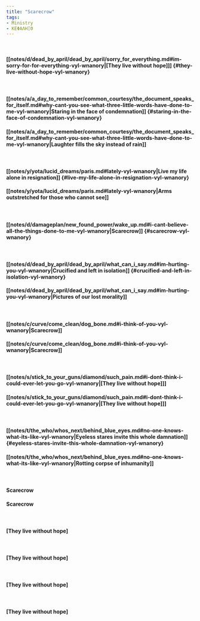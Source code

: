 ```yaml
---
title: "Scarecrow"
tags:
- Ministry
- ΚΕΦΑΛΗΞΘ
---
```

&nbsp;
#### [[notes/d/dead_by_april/dead_by_april/sorry_for_everything.md#im-sorry-for-for-everything-vyl-wnanory|[They live without hope]]] {#they-live-without-hope-vyl-wnanory}
&nbsp;
#### [[notes/a/a_day_to_remember/common_courtesy/the_document_speaks_for_itself.md#why-cant-you-see-what-three-little-words-have-done-to-me-vyl-wnanory|Staring in the face of condemnation]] {#staring-in-the-face-of-condemnation-vyl-wnanory}
#### [[notes/a/a_day_to_remember/common_courtesy/the_document_speaks_for_itself.md#why-cant-you-see-what-three-little-words-have-done-to-me-vyl-wnanory|Laughter fills the sky instead of rain]]
&nbsp;
#### [[notes/y/yota/lucid_dreams/paris.md#lately-vyl-wnanory|Live my life alone in resignation]] {#live-my-life-alone-in-resignation-vyl-wnanory}
#### [[notes/y/yota/lucid_dreams/paris.md#lately-vyl-wnanory|Arms outstretched for those who cannot see]]
&nbsp;
#### [[notes/d/damageplan/new_found_power/wake_up.md#i-cant-believe-all-the-things-done-to-me-vyl-wnanory|Scarecrow]] {#scarecrow-vyl-wnanory}
&nbsp;
#### [[notes/d/dead_by_april/dead_by_april/what_can_i_say.md#im-hurting-you-vyl-wnanory|Crucified and left in isolation]] {#crucified-and-left-in-isolation-vyl-wnanory}
#### [[notes/d/dead_by_april/dead_by_april/what_can_i_say.md#im-hurting-you-vyl-wnanory|Pictures of our lost morality]]
&nbsp;
#### [[notes/c/curve/come_clean/dog_bone.md#i-think-of-you-vyl-wnanory|Scarecrow]]
#### [[notes/c/curve/come_clean/dog_bone.md#i-think-of-you-vyl-wnanory|Scarecrow]]
&nbsp;
#### [[notes/s/stick_to_your_guns/diamond/such_pain.md#i-dont-think-i-could-ever-let-you-go-vyl-wnanory|[They live without hope]]]
#### [[notes/s/stick_to_your_guns/diamond/such_pain.md#i-dont-think-i-could-ever-let-you-go-vyl-wnanory|[They live without hope]]]
&nbsp;
#### [[notes/t/the_who/whos_next/behind_blue_eyes.md#no-one-knows-what-its-like-vyl-wnanory|Eyeless stares invite this whole damnation]] {#eyeless-stares-invite-this-whole-damnation-vyl-wnanory}
#### [[notes/t/the_who/whos_next/behind_blue_eyes.md#no-one-knows-what-its-like-vyl-wnanory|Rotting corpse of inhumanity]]
&nbsp;
#### Scarecrow
#### Scarecrow
&nbsp;
#### [They live without hope]
&nbsp;
#### [They live without hope]
&nbsp;
#### [They live without hope]
&nbsp;
#### [They live without hope]
